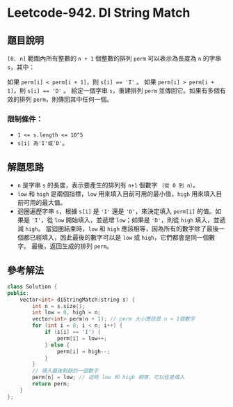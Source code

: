 
# Leetcode-942. DI String Match
## 題目說明
`[0, n]` 範圍內所有整數的 `n + 1` 個整數的排列 `perm` 可以表示為長度為 `n` 的字串 `s`，其中：

如果 `perm[i] < perm[i + 1]`，則 `s[i] == 'I'` 。
如果 `perm[i] > perm[i + 1]`，則 `s[i] == 'D'` 。
給定一個字串 `s`，重建排列 `perm` 並傳回它。如果有多個有效的排列 `perm`，則傳回其中任何一個。
### 限制條件：
- `1 <= s.length <= 10^5`
- `s[i] 為'I'或'D'`。
## 解題思路
- `n` 是字串 `s` 的長度，表示要產生的排列有 `n+1` 個數字 `（從 0 到 n）`。
- `low` 和 `high` 是兩個指標，`low` 用來填入目前可用的最小值，`high` 用來填入目前可用的最大值。
- 迴圈遍歷字串 `s`，根據 `s[i]` 是 `'I'` 還是 `'D'`，來決定填入 `perm[i]` 的值。如果是 `'I'`，從 `low` 開始填入，並遞增 `low`；如果是 `'D'`，則從 `high` 填入，並遞減 `high`。
當迴圈結束時，`low` 和 `high` 應該相等，因為所有的數字除了最後一個都已經填入，因此最後的數字可以是 `low` 或 `high`，它們都會是同一個數字。
最後，返回生成的排列 `perm`。
## 參考解法
```cpp title="C++" showLineNumbers {4}
class Solution {
public:
    vector<int> diStringMatch(string s) {
        int n = s.size();
        int low = 0, high = n;
        vector<int> perm(n + 1); // perm 大小應該是 n + 1個數字
        for (int i = 0; i < n; i++) {
            if (s[i] == 'I') {
                perm[i] = low++;
            } else {
                perm[i] = high--;
            }
        }
        // 填入最後剩餘的一個數字
        perm[n] = low; // 這時 low 和 high 相等，可以任意填入
        return perm;
    }
};
```